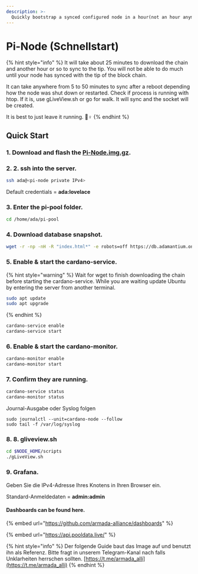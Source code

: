 ```yaml
---
description: >-
  Quickly bootstrap a synced configured node in a hour(not an hour anymore 1.29)!
---
```


# Pi-Node (Schnellstart)

{% hint style="info" %}
It will take about 25 minutes to download the chain and another hour or so to sync to the tip. You will not be able to do much until your node has synced with the tip of the block chain.

It can take anywhere from 5 to 50 minutes to sync after a reboot depending how the node was shut down or restarted. Check if process is running with htop. If it is, use gLiveView.sh or go for walk. It will sync and the socket will be created.

It is best to just leave it running. 🏃♀
{% endhint %}

## Quick Start

### **1. Download and flash the** [**Pi-Node.img.gz**](https://db.adamantium.online/Pi-Node.img.gz)**.**

### 2. 2. ssh into the server.

```bash
ssh ada@<pi-node private IPv4>
```

Default credentials = **ada:lovelace**

### 3. Enter the pi-pool folder.

```bash
cd /home/ada/pi-pool
```

### 4. Download database snapshot.

```bash
wget -r -np -nH -R "index.html*" -e robots=off https://db.adamantium.online/db/
```

### 5. Enable & start the cardano-service.

{% hint style="warning" %}
Wait for wget to finish downloading the chain before starting the cardano-service. While you are waiting update Ubuntu by entering the server from another terminal.

```bash
sudo apt update
sudo apt upgrade
```
{% endhint %}

```bash
cardano-service enable
cardano-service start
```

### 6. Enable & start the cardano-monitor.

```bash
cardano-monitor enable
cardano-monitor start
```

### 7. Confirm they are running.

```bash
cardano-service status
cardano-monitor status
```

Journal-Ausgabe oder Syslog folgen

```
sudo journalctl --unit=cardano-node --follow
sudo tail -f /var/log/syslog
```

### 8. 8. gliveview.sh

```bash
cd $NODE_HOME/scripts
./gLiveView.sh
```

### 9. Grafana.

Geben Sie die IPv4-Adresse Ihres Knotens in Ihren Browser ein.

Standard-Anmeldedaten = **admin:admin**

#### Dashboards can be found here.

{% embed url="https://github.com/armada-alliance/dashboards" %}

{% embed url="https://api.pooldata.live/" %}

{% hint style="info" %}
Der folgende Guide baut das Image auf und benutzt ihn als Referenz. Bitte fragt in unserem Telegram-Kanal nach falls Unklarheiten herrschen sollten. [https://t.me/armada_alli](https://t.me/armada_alli)
{% endhint %}
